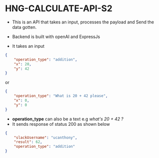 # HNG-CALCULATE-API-S2

* This is an API that takes an input, processes the payload and Send the data gotten.

* Backend is built with openAI and ExpressJs
* It takes an input
```json
{ 
    "operation_type": "addition",
    "x": 20, 
    "y": 42
}
```
or
```json
{ 
    "operation_type": "What is 20 + 42 please",
    "x": 0, 
    "y": 0
}
```
* **operation_type** can also be a text e.g *what's 20 + 42 ?*
* It sends response of status 200 as shown below
```json
{
    "slackUsername": "ucanthony",
    "result": 62,
    "operation_type": "addition"
}
```